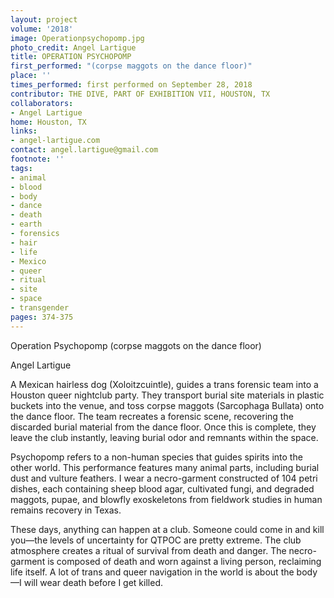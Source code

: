 ```yaml
---
layout: project
volume: '2018'
image: Operationpsychopomp.jpg
photo_credit: Angel Lartigue
title: OPERATION PSYCHOPOMP
first_performed: "(corpse maggots on the dance floor)"
place: ''
times_performed: first performed on September 28, 2018
contributor: THE DIVE, PART OF EXHIBITION VII, HOUSTON, TX
collaborators:
- Angel Lartigue
home: Houston, TX
links:
- angel-lartigue.com
contact: angel.lartigue@gmail.com
footnote: ''
tags:
- animal
- blood
- body
- dance
- death
- earth
- forensics
- hair
- life
- Mexico
- queer
- ritual
- site
- space
- transgender
pages: 374-375
---
```


Operation Psychopomp 
(corpse maggots on the dance floor)

Angel Lartigue

A Mexican hairless dog (Xoloitzcuintle), guides a trans forensic team into a Houston queer nightclub party. They transport burial site materials in plastic buckets into the venue, and toss corpse maggots (Sarcophaga Bullata) onto the dance floor. The team recreates a forensic scene, recovering the discarded burial material from the dance floor. Once this is complete, they leave the club instantly, leaving burial odor and remnants within the space.

Psychopomp refers to a non-human species that guides spirits into the other world. This performance features many animal parts, including burial dust and vulture feathers. I wear a necro-garment constructed of 104 petri dishes, each containing sheep blood agar, cultivated fungi, and degraded maggots, pupae, and blowfly exoskeletons from fieldwork studies in human remains recovery in Texas.

These days, anything can happen at a club. Someone could come in and kill you—the levels of uncertainty for QTPOC are pretty extreme. The club atmosphere creates a ritual of survival from death and danger. The necro-garment is composed of death and worn against a living person, reclaiming life itself. A lot of trans and queer navigation in the world is about the body—I will wear death before I get killed.
